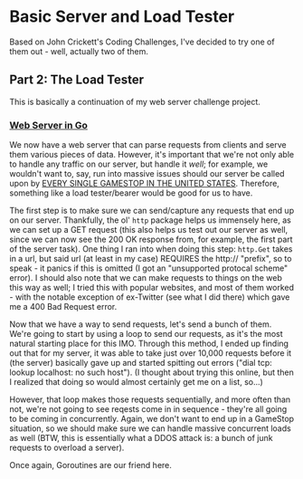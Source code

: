 
# Basic Server and Load Tester

Based on John Crickett's Coding Challenges, I've decided to try one of them out - well, actually two of them.

## Part 2: The Load Tester

This is basically a continuation of my web server challenge project. 

### [Web Server in Go](https://github.com/JamesCalingo/go_server)

We now have a web server that can parse requests from clients and serve them various pieces of data. However, it's important that we're not only able to handle any traffic on our server, but handle it *well*; for example, we wouldn't want to, say, run into massive issues should our server be called upon by [EVERY SINGLE GAMESTOP IN THE UNITED STATES](https://www.polygon.com/2015/4/2/8337499/gamestops-website-down-amiibo-ness). Therefore, something like a load tester/bearer would be good for us to have.

The first step is to make sure we can send/capture any requests that end up on our server. Thankfully, the ol' `http` package helps us immensely here, as we can set up a GET request (this also helps us test out our server as well, since we can now see the 200 OK response from, for example, the first part of the server task). One thing I ran into when doing this step: `http.Get` takes in a url, but said url (at least in my case) REQUIRES the http:// "prefix", so to speak - it panics if this is omitted (I got an "unsupported protocal scheme" error). I should also note that we can make requests to things on the web this way as well; I tried this with popular websites, and most of them worked - with the notable exception of ex-Twitter (see what I did there) which gave me a 400 Bad Request error.

Now that we have a way to send requests, let's send a bunch of them. We're going to start by using a loop to send our requests, as it's the most natural starting place for this IMO. Through this method, I ended up finding out that for my server, it was able to take just over 10,000 requests before it (the server) basically gave up and started spitting out errors ("dial tcp: lookup localhost: no such host").
(I thought about trying this online, but then I realized that doing so would almost certainly get me on a list, so...)

However, that loop makes those requests sequentially, and more often than not, we're not going to see reqests come in in sequence - they're all going to be coming in concurrently. Again, we don't want to end up in a GameStop situation, so we should make sure we can handle massive concurrent loads as well (BTW, this is essentially what a DDOS attack is: a bunch of junk requests to overload a server).

Once again, Goroutines are our friend here. 